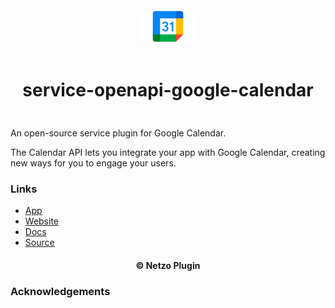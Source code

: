 <div align="center">
  <a href="https://netzo.io" target="_blank" >
    <img height="50" src="https://raw.githubusercontent.com/netzoio/netzo/main/plugins/services/service-openapi-google-calendar/src/assets/icon.png" style="margin: 12px 0px" />
  </a>

  <h1 style="padding: 6px 0px 24px 0px">service-openapi-google-calendar</h1>
</div>

An open-source service plugin for Google Calendar.

The Calendar API lets you integrate your app with Google Calendar, creating new ways for you to engage your users.

### Links

- [App](https://app.netzo.io)
- [Website](https://netzo.io)
- [Docs](https://netzo.io/docs/introduction)
- [Source](https://api.apis.guru/v2/specs/googleapis.com/calendar/v3/openapi.json)

<div align="center">
  <h4>© Netzo Plugin</h4>
</div>

### Acknowledgements
